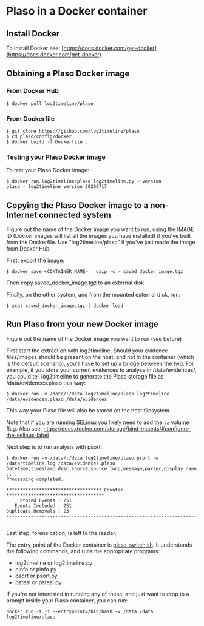# Plaso in a Docker container

## Install Docker

To install Docker see: [https://docs.docker.com/get-docker](https://docs.docker.com/get-docker)

## Obtaining a Plaso Docker image

### From Docker Hub

```
$ docker pull log2timeline/plaso
```

### From Dockerfile

```
$ git clone https://github.com/log2timeline/plaso
$ cd plaso/config/docker
$ docker build -f Dockerfile .
```

### Testing your Plaso Docker image

To test your Plaso Docker image:

```
$ docker run log2timeline/plaso log2timeline.py --version
plaso - log2timeline version 20200717
```

## Copying the Plaso Docker image to a non-Internet connected system

Figure out the name of the Docker image you want to run, using the IMAGE ID
(Docker images will list all the images you have installed) if you've built
from the Dockerfile. Use "log2timeline/plaso" if you've just made the image
from Docker Hub.

First, export the image:

```
$ docker save <CONTAINER_NAME> | gzip -c > saved_docker_image.tgz
```

Then copy saved_docker_image.tgz to an external disk.

Finally, on the other system, and from the mounted external disk, run:

```
$ zcat saved_docker_image.tgz | docker load
```

## Run Plaso from your new Docker image

Figure out the name of the Docker image you want to run (see before)

First start the extraction with log2timeline. Should your evidence files/images
should be present on the host, and not in the container (which is the default
scenario), you'll have to set up a bridge between the two.
For example, if you store your current evidences to analyse in
/data/evidences/, you could tell log2timeline to generate the Plaso storage
file as /data/evidences.plaso this way:

```
$ docker run -v /data/:/data log2timeline/plaso log2timeline /data/evidences.plaso /data/evidences
```

This way your Plaso file will also be stored on the host filesystem.

Note that if you are running SELinux you likely need to add the `:z` volume
flag. Also see: https://docs.docker.com/storage/bind-mounts/#configure-the-selinux-label

Next step is to run analysis with psort:

```
$ docker run -v /data/:/data log2timeline/plaso psort -w /data/timeline.log /data/evidences.plaso
Datetime,timestamp_desc,source,source_long,message,parser,display_name,tag,store_number,store_index
....
Processing completed.

*********************************** Counter ************************************
     Stored Events : 251
   Events Included : 251
Duplicate Removals : 23
--------------------------------------------------------------------------------
```

Last step, forensication, is left to the reader.

The entry_point of the Docker container is [plaso-switch.sh](https://github.com/log2timeline/plaso/blob/master/config/docker/plaso-switch.sh).
It understands the following commands, and runs the appropriate programs:

* log2timeline or log2timeline.py
* pinfo or pinfo.py
* psort or psort.py
* psteal  or psteal.py

If you're not interested in running any of these, and just want to drop to a
prompt inside your Plaso container, you can run:

```
docker run -t -i --entrypoint=/bin/bash -v /data:/data log2timeline/plaso
```
